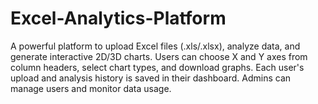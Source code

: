 # Excel-Analytics-Platform
A powerful platform to upload Excel files (.xls/.xlsx), analyze data, and generate interactive 2D/3D charts. Users can choose X and Y axes from column headers, select chart types, and download graphs. Each user's upload and analysis history is saved in their dashboard. Admins can manage users and monitor data usage.
